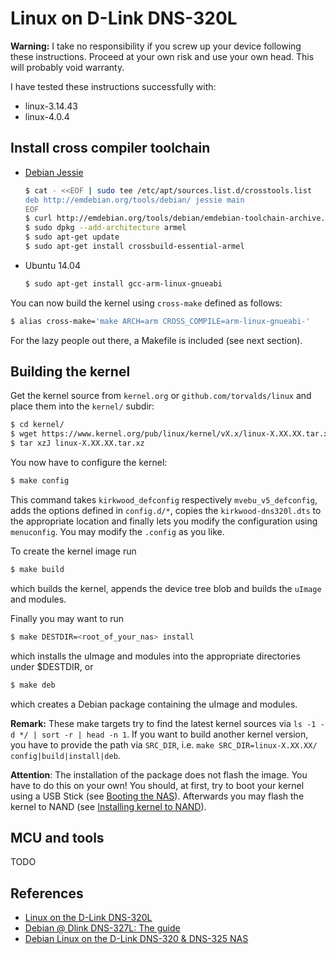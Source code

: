 # Linux on D-Link DNS-320L

**Warning:** I take no responsibility if you screw up your device following these instructions. Proceed at your own risk and use your own head. This will probably void warranty.

I have tested these instructions successfully with:
* linux-3.14.43
* linux-4.0.4

Install cross compiler toolchain
--------------------------------

* [Debian Jessie][deb-cross]
    ```bash
    $ cat - <<EOF | sudo tee /etc/apt/sources.list.d/crosstools.list 
    deb http://emdebian.org/tools/debian/ jessie main
    EOF
    $ curl http://emdebian.org/tools/debian/emdebian-toolchain-archive.key | sudo apt-key add -
    $ sudo dpkg --add-architecture armel
    $ sudo apt-get update
    $ sudo apt-get install crossbuild-essential-armel
    ```

* Ubuntu 14.04
    ```bash
    $ sudo apt-get install gcc-arm-linux-gnueabi
    ```

You can now build the kernel using `cross-make` defined as follows:
```bash
$ alias cross-make='make ARCH=arm CROSS_COMPILE=arm-linux-gnueabi-'
```

For the lazy people out there, a Makefile is included (see next section).

[deb-cross]: https://wiki.debian.org/CrossToolchains#Installation


Building the kernel
-------------------
Get the kernel source from `kernel.org` or `github.com/torvalds/linux` and place them into the `kernel/` subdir:
```bash
$ cd kernel/
$ wget https://www.kernel.org/pub/linux/kernel/vX.x/linux-X.XX.XX.tar.xz
$ tar xzJ linux-X.XX.XX.tar.xz
```

You now have to configure the kernel:
```bash
$ make config
```
This command takes `kirkwood_defconfig` respectively `mvebu_v5_defconfig`, adds the options defined in `config.d/*`,  copies the `kirkwood-dns320l.dts` to the appropriate location and finally lets you modify the configuration using `menuconfig`. You may modify the `.config` as you like.


To create the kernel image run
```bash
$ make build
```
which builds the kernel, appends the device tree blob and builds the `uImage` and modules.


Finally you may want to run
```bash
$ make DESTDIR=<root_of_your_nas> install
```
which installs the uImage and modules into the appropriate directories under $DESTDIR, or
```bash
$ make deb
```
which creates a Debian package containing the uImage and modules.


**Remark:** These make targets try to find the latest kernel sources via `ls -1 -d */ | sort -r | head -n 1`. If you want to build another kernel version, you have to provide the path via `SRC_DIR`, i.e. `make SRC_DIR=linux-X.XX.XX/ config|build|install|deb`.

**Attention**: The installation of the package does not flash the image. You have to do this on your own! You should, at first, try to boot your kernel using a USB Stick (see [Booting the NAS](http://jamie.lentin.co.uk/devices/dlink-dns325/keeping-original-firmware/#booting-the-nas)). Afterwards you may flash the kernel to NAND (see [Installing kernel to NAND](http://jamie.lentin.co.uk/devices/dlink-dns325/keeping-original-firmware/#installing-kernel-to-nand)).

MCU and tools
-------------
TODO




References
----------
* [Linux on the D-Link DNS-320L][boe]
* [Debian @ Dlink DNS-327L: The guide][nec]
* [Debian Linux on the D-Link DNS-320 & DNS-325 NAS][len]


[nec]: http://ncrmnt.org/wp/2015/02/15/debian-dlink-dns-327l-the-guide/
[boe]: http://www.aboehler.at/doku/doku.php/projects:dns320l
[len]: http://jamie.lentin.co.uk/devices/dlink-dns325/
